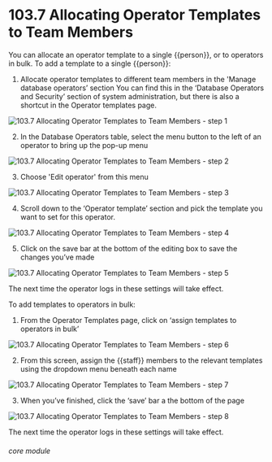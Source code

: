 # 103.7 Allocating Operator Templates to Team Members

You can allocate an operator template to a single {{person}}, or to operators in bulk.
To add a template to a single {{person}}:
1. Allocate operator templates to different team members in the &#039;Manage database operators’ section
You can find this in the ‘Database Operators and Security’ section of system administration, but there is also a shortcut in the Operator templates page.

![103.7 Allocating Operator Templates to Team Members - step 1](103.7_Allocating_Operator_Templates_to_Team_Members_im_1.png)

2. In the Database Operators table, select the menu button to the left of an operator to bring up the pop-up menu

![103.7 Allocating Operator Templates to Team Members - step 2](103.7_Allocating_Operator_Templates_to_Team_Members_im_2.png)

3. Choose &#039;Edit operator&#039; from this menu

![103.7 Allocating Operator Templates to Team Members - step 3](103.7_Allocating_Operator_Templates_to_Team_Members_im_3.png)

4. Scroll down to the ‘Operator template’ section and pick the template you want to set for this operator.

![103.7 Allocating Operator Templates to Team Members - step 4](103.7_Allocating_Operator_Templates_to_Team_Members_im_4.png)

5. Click on the save bar at the bottom of the editing box to save the changes you’ve made

![103.7 Allocating Operator Templates to Team Members - step 5](103.7_Allocating_Operator_Templates_to_Team_Members_im_5.png)

The next time the operator logs in these settings will take effect.

To add templates to  operators in bulk:
1. From the Operator Templates page, click on ‘assign templates to operators in bulk’

![103.7 Allocating Operator Templates to Team Members - step 6](103.7_Allocating_Operator_Templates_to_Team_Members_im_6.png)

2. From this screen, assign the {{staff}} members to the relevant templates using the dropdown menu beneath each name

![103.7 Allocating Operator Templates to Team Members - step 7](103.7_Allocating_Operator_Templates_to_Team_Members_im_7.png)

3. When you’ve finished, click the ‘save’ bar a the bottom of the page

![103.7 Allocating Operator Templates to Team Members - step 8](103.7_Allocating_Operator_Templates_to_Team_Members_im_8.png)

The next time the operator logs in these settings will take effect.


###### core module